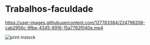 # Trabalhos-faculdade

https://user-images.githubusercontent.com/127783384/224798208-cab2956c-9fbe-4345-8916-15a7762f040e.mp4

![print mstock](https://user-images.githubusercontent.com/127783384/224798632-93e6e16d-1a0e-4b66-a377-ffcd47c5802c.png)
